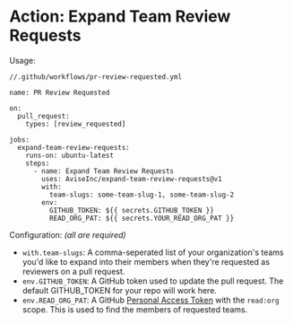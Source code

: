 # Action: Expand Team Review Requests

Usage:

```
//.github/workflows/pr-review-requested.yml

name: PR Review Requested

on:
  pull_request:
    types: [review_requested]

jobs:
  expand-team-review-requests:
    runs-on: ubuntu-latest
    steps:
      - name: Expand Team Review Requests
        uses: AviseInc/expand-team-review-requests@v1
        with:
          team-slugs: some-team-slug-1, some-team-slug-2
        env:
          GITHUB_TOKEN: ${{ secrets.GITHUB_TOKEN }}
          READ_ORG_PAT: ${{ secrets.YOUR_READ_ORG_PAT }}
```

Configuration: _(all are required)_

- `with.team-slugs`: A comma-seperated list of your organization's teams you'd like to expand into their members when they're requested as reviewers on a pull request.
- `env.GITHUB_TOKEN`: A GitHub token used to update the pull request. The default GITHUB_TOKEN for your repo will work here.
- `env.READ_ORG_PAT`: A GitHub [Personal Access Token](https://docs.github.com/en/authentication/keeping-your-account-and-data-secure/creating-a-personal-access-token) with the `read:org` scope. This is used to find the members of requested teams.
